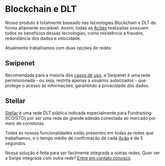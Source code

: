 # Blockchain e DLT

Nosso produto é totalmente baseado nas tecnologias Blockchain e DLT de forma altamente escalável.
Assim, todas as [Ações](#acoes) realizadas possuem todos os benefícios dessas tecnologias,
como resistência a fraudes, redundância dos dados e velocidade.

Atualmente trabalhamos com duas opções de redes:

## Swipenet

Recomendada para a maioria dos [casos de uso](#casos-de-uso), a Swipenet é uma rede permissionada - ou seja, restrita apenas a usuários autorizados - que protege o acesso às informações, garantindo a privacidade dos dados.

## Stellar

[Stellar](http://stellar.org) é uma rede DLT pública indicada especialmente para Fundraising (ICO/STO) por ser uma rede de grande adesão conectada ao mercado por meio de corretoras.

Todas as nossas funcionalidades estão presentes em todas as redes que trabalhamos, e o tempo médio de confirmação de cada [Ação](#acao) é de 5 segundos.

Nossa solução é feita para ser facilmente integrada a outras redes. Quer ver a Swipe integrada com outra rede? [Entre em contato conosco](#contato-suporte).
